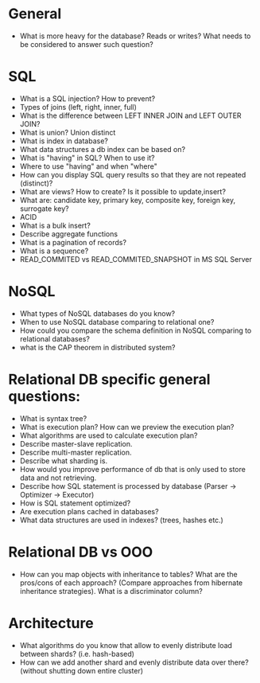 # General
- What is more heavy for the database? Reads or writes? What needs to be considered to answer such question?

# SQL
- What is a SQL injection? How to prevent?
- Types of joins (left, right, inner, full)
- What is the difference between LEFT INNER JOIN and LEFT OUTER JOIN?
- What is union? Union distinct
- What is index in database?
- What data structures a db index can be based on?
- What is "having" in SQL? When to use it?
- Where to use "having" and when "where"
- How can you display SQL query results so that they are not repeated (distinct)?
- What are views? How to create? Is it possible to update,insert?
- What are: candidate key, primary key, composite key, foreign key, surrogate key?
- ACID
- What is a bulk insert?
- Describe aggregate functions
- What is a pagination of records?
- What is a sequence?
- READ_COMMITED vs READ_COMMITED_SNAPSHOT in MS SQL Server

# NoSQL
- What types of NoSQL databases do you know?
- When to use NoSQL database comparing to relational one?
- How could you compare the schema definition in NoSQL comparing to relational databases?
- what is the CAP theorem in distributed system?

# Relational DB specific general questions:
- What is syntax tree?
- What is execution plan? How can we preview the execution plan?
- What algorithms are used to calculate execution plan?
- Describe master-slave replication.
- Describe multi-master replication.
- Describe what sharding is.
- How would you improve performance of db that is only used to store data and not retrieving.
- Describe how SQL statement is processed by database (Parser -> Optimizer -> Executor)
- How is SQL statement optimized?
- Are execution plans cached in databases?
- What data structures are used in indexes? (trees, hashes etc.)

# Relational DB vs OOO
- How can you map objects with inheritance to tables? What are the pros/cons of each approach? (Compare approaches from hibernate inheritance strategies). What is a discriminator column?

# Architecture
- What algorithms do you know that allow to evenly distribute load between shards? (i.e. hash-based)
- How can we add another shard and evenly distribute data over there? (without shutting down entire cluster)
